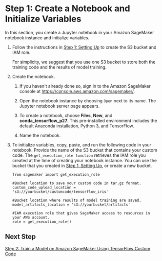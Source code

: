 # Step 1: Create a Notebook and Initialize Variables<a name="tf-example1-prepare"></a>

In this section, you create a Jupyter notebook in your Amazon SageMaker notebook instance and initialize variables\.

1. Follow the instructions in [Step 1: Setting Up](gs-set-up.md) to create the S3 bucket and IAM role\. 

   For simplicity, we suggest that you use one S3 bucket to store both the training code and the results of model training\. 

1. Create the notebook\.

   1. If you haven't already done so, sign in to the Amazon SageMaker console at [https://console\.aws\.amazon\.com/sagemaker/](https://console.aws.amazon.com/sagemaker/)\.

   1. Open the notebook instance by choosing `Open` next to its name\. The Jupyter notebook server page appears\.

   1. To create a notebook, choose **Files**, **New**, and **conda\_tensorflow\_p27**\. This pre\-installed environment includes the default Anaconda installation, Python 3, and TensorFlow\.

   1. Name the notebook\.

1. To initialize variables, copy, paste, and run the following code in your notebook\. Provide the name of the S3 bucket that contains your custom code\. The `get_execution_role function` retrieves the IAM role you created at the time of creating your notebook instance\. You can use the bucket that you created in [Step 1: Setting Up](gs-set-up.md), or create a new bucket\.

   ```
   from sagemaker import get_execution_role
   
   #Bucket location to save your custom code in tar.gz format.
   custom_code_upload_location = 's3://yourbucket/customcode/tensorflow_iris'
   
   #Bucket location where results of model training are saved.
   model_artifacts_location = 's3://yourbucket/artifacts'
   
   #IAM execution role that gives SageMaker access to resources in your AWS account.
   role = get_execution_role()
   ```

## Next Step<a name="tf-example1-prepare-nexttopic"></a>

 [Step 2: Train a Model on Amazon SageMaker Using TensorFlow Custom Code](tf-example1-train.md) 